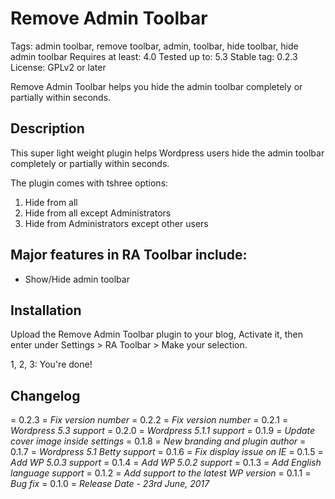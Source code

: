 # Remove Admin Toolbar

Tags: admin toolbar, remove toolbar, admin, toolbar, hide toolbar, hide admin toolbar
Requires at least: 4.0
Tested up to: 5.3
Stable tag: 0.2.3
License: GPLv2 or later

Remove Admin Toolbar helps you hide the admin toolbar completely or partially within seconds.

## Description

This super light weight plugin helps Wordpress users hide the admin toolbar completely or partially within seconds.

The plugin comes with tshree options:

1. Hide from all
2. Hide from all except Administrators
3. Hide from Administrators except other users

## Major features in RA Toolbar include:

- Show/Hide admin toolbar

## Installation

Upload the Remove Admin Toolbar plugin to your blog, Activate it, then enter under Settings > RA Toolbar > Make your selection.

1, 2, 3: You're done!

## Changelog

= 0.2.3 =
_Fix version number_
= 0.2.2 =
_Fix version number_
= 0.2.1 =
_Wordpress 5.3 support_
= 0.2.0 =
_Wordpress 5.1.1 support_
= 0.1.9 =
_Update cover image inside settings_
= 0.1.8 =
_New branding and plugin author_
= 0.1.7 =
_Wordpress 5.1 Betty support_
= 0.1.6 =
_Fix display issue on IE_
= 0.1.5 =
_Add WP 5.0.3 support_
= 0.1.4 =
_Add WP 5.0.2 support_
= 0.1.3 =
_Add English language support_
= 0.1.2 =
_Add support to the latest WP version_
= 0.1.1 =
_Bug fix_
= 0.1.0 =
_Release Date - 23rd June, 2017_
